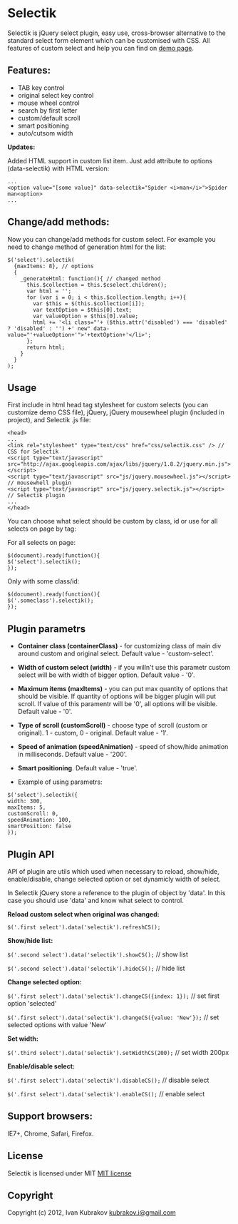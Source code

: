 Selectik 
========
Selectik  is jQuery select plugin, easy use, cross-browser alternative to the standard select form element which can be customised with CSS.
All features of custom select and help you can find on <a href="http://brankub.github.com/selectik">demo page</a>.

Features:
---------
* TAB key control
* original select key control
* mouse wheel control
* search by first letter
* custom/default scroll
* smart positioning
* auto/cutsom width

**Updates:**

Added HTML support in custom list item. Just add attribute to options (data-selectik) with HTML version:

```
...
<option value="[some value]" data-selectik="Spider <i>man</i>">Spider man<option>
...
```

Change/add methods:
-----------------
Now you can change/add methods for custom select. For example you need to change method of generation html for the list:
```
$('select').selectik(
  {maxItems: 8}, // options 
  {
    _generateHtml: function(){ // changed method
      this.$collection = this.$cselect.children();
      var html = '';
      for (var i = 0; i < this.$collection.length; i++){
        var $this = $(this.$collection[i]);
        var textOption = $this[0].text;
        var valueOption = $this[0].value;
        html += '<li class="'+ ($this.attr('disabled') === 'disabled' ? 'disabled' : '') +' new" data-value="'+valueOption+'">'+textOption+'</li>';
      };
      return html;
    }
  }
); 
```

Usage
-----
First include in html head tag stylesheet for custom selects (you can customize demo CSS file), jQuery, jQuery mousewheel plugin (included in project), and Selectik .js file:

```
<head>
...
<link rel="stylesheet" type="text/css" href="css/selectik.css" /> // CSS for Selectik
<script type="text/javascript" src="http://ajax.googleapis.com/ajax/libs/jquery/1.8.2/jquery.min.js"></script>
<script type="text/javascript" src="js/jquery.mousewheel.js"></script> // mousewhell plugin
<script type="text/javascript" src="js/jquery.selectik.js"></script> // Selectik plugin
...
</head>
```

You can choose what select should be custom by class, id or use for all selects on page by tag:

For all selects on page:
```
$(document).ready(function(){
$('select').selectik();
});
```

Only with some class/id:
```
$(document).ready(function(){
$('.someclass').selectik();
});
```

Plugin parametrs
----------------

+ **Container class (containerClass)** - for customizing class of main div around custom and original select. Default value - 'custom-select'.

+ **Width of custom select (width)** - if you willn't use this parametr custom select will be with width of bigger option. Default value - '0'.

+ **Maximum items (maxItems)** - you can put max quantity of options that should be visible. If quantity of options will be bigger plugin will put scroll. If value of this paramentr will be '0', all options will be visible. Default value - '0'.

+ **Type of scroll (customScroll)** - choose type of scroll (custom or original). 1 - custom, 0 - original. Default value - '1'.

+ **Speed of animation (speedAnimation)** - speed of show/hide animation in milliseconds. Default value - '200'.

+ **Smart positioning**. Default value - 'true'.
                                                                                                      
- Example of using parametrs:
```
$('select').selectik({
width: 300,
maxItems: 5,
customScroll: 0,
speedAnimation: 100,
smartPosition: false
});
```

Plugin API
----------

API of plugin are utils which used when necessary to reload, show/hide, enable/disable, change selected option or set dynamicly width of select.

In Selectik jQuery store a reference to the plugin of object by 'data'. In this case you should use 'data' and know what select to control.

**Reload custom select when original was changed:**

`$('.first select').data('selectik').refreshCS();`

**Show/hide list:**

`$('.second select').data('selectik').showCS();` // show list

`$('.second select').data('selectik').hideCS();` // hide list

**Change selected option:**

`$('.first select').data('selectik').changeCS({index: 1});` // set first option 'selected'

`$('.first select').data('selectik').changeCS({value: 'New'});` // set selected options with value 'New'

**Set width:**

`$('.third select').data('selectik').setWidthCS(200);` // set width 200px

**Enable/disable select:**

`$('.first select').data('selectik').disableCS();` // disable select

`$('.first select').data('selectik').enableCS();` // enable select

Support browsers:
-----------------
IE7+, Chrome, Safari, Firefox.

License
-------

Selectik is licensed under MIT <a href="http://www.opensource.org/licenses/MIT">MIT license</a>

Copyright
---------

Copyright (c) 2012, Ivan Kubrakov <a href="mailto:kubrakov.i@gmail.com">kubrakov.i@gmail.com</a>
        